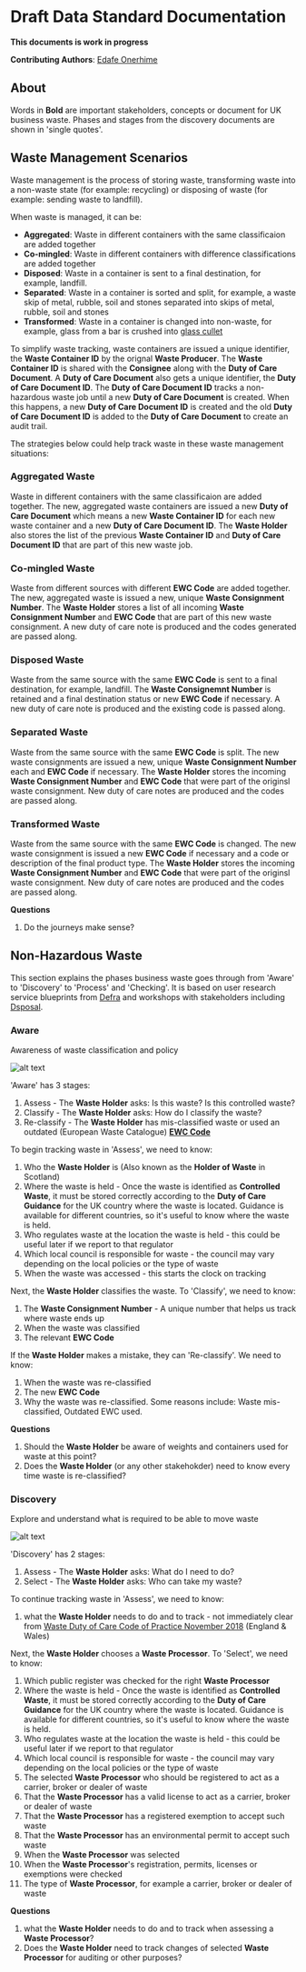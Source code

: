 # Draft Data Standard Documentation

**This documents is work in progress**

**Contributing Authors**: [Edafe Onerhime](https://ekoner.com/)

## About 

Words in **Bold** are important stakeholders, concepts or document for UK business waste. Phases and stages from the discovery documents are shown in 'single quotes'.

## Waste Management Scenarios

Waste management is the process of storing waste, transforming waste into a non-waste state (for example: recycling) or disposing of waste (for example: sending waste to landfill). 

When waste is managed, it can be:

* **Aggregated**: Waste in different containers with the same classificaion are added together
* **Co-mingled**: Waste in different containers with difference classifications are added together
* **Disposed**: Waste in a container is sent to a final destination, for example, landfill.
* **Separated**: Waste in a container is sorted and split, for example, a waste skip  of metal, rubble, soil and stones separated into skips of metal, rubble, soil and stones
* **Transformed**: Waste in a container is changed into non-waste, for example, glass from a bar is crushed into [glass cullet](https://en.wikipedia.org/wiki/Glass_recycling)

To simplify waste tracking, waste containers are issued a unique identifier, the **Waste Container ID** by the orignal **Waste Producer**. The **Waste Container ID** is shared with the **Consignee** along with the **Duty of Care Document**. A **Duty of Care Document** also gets a unique identifier, the **Duty of Care Document ID**. The **Duty of Care Document ID** tracks a non-hazardous waste job until a new **Duty of Care Document** is created. When this happens, a new **Duty of Care Document ID** is created and the old **Duty of Care Document ID** is added to the **Duty of Care Document** to create an audit trail.

The strategies below could help track waste in these waste management situations:

### Aggregated Waste

Waste in different containers with the same classificaion are added together. The new, aggregated waste containers are issued a new **Duty of Care Document** which means a new **Waste Container ID** for each new waste container and a new **Duty of Care Document ID**. The **Waste Holder** also stores the list of the previous **Waste Container ID** and **Duty of Care Document ID** that are part of this new waste job. 

### Co-mingled Waste

Waste from different sources with different **EWC Code** are added together. The new, aggregated waste is issued a new, unique **Waste Consignment Number**. The **Waste Holder** stores a list of all incoming **Waste Consignment Number** and **EWC Code** that are part of this new waste consignment. A new duty of care note is produced and the codes generated are passed along.

### Disposed Waste

Waste from the same source with the same **EWC Code** is sent to a final destination, for example, landfill. The **Waste Consignemnt Number** is retained and a final destination status or new **EWC Code** if necessary. A new duty of care note is produced and the existing code is passed along.

### Separated Waste

Waste from the same source with the same **EWC Code** is split. The new waste consignments are issued a new, unique **Waste Consignment Number** each and **EWC Code** if necessary. The **Waste Holder** stores the incoming **Waste Consignment Number** and **EWC Code** that were part of the originsl waste consignment. New duty of care notes are produced and the codes are passed along.

### Transformed Waste

Waste from the same source with the same **EWC Code** is changed. The new waste consignment is issued a new **EWC Code** if necessary and a code or description of the final product type. The **Waste Holder** stores the incoming **Waste Consignment Number** and **EWC Code** that were part of the originsl waste consignment. New duty of care notes are produced and the codes are passed along.

**Questions**
1. Do the journeys make sense?

## Non-Hazardous Waste

This section explains the phases business waste goes through from 'Aware' to 'Discovery' to 'Process' and 'Checking'. It is based on user research service blueprints from [Defra](https://www.gov.uk/government/organisations/department-for-environment-food-rural-affairs) and workshops with stakeholders including [Dsposal](https://dsposal.uk/).

### Aware

Awareness of waste classification and policy

![alt text][nhw_a]

[nhw_a]: https://github.com/OpenDataManchester/KnoWaste/blob/master/Data%20Flow_%20Non-Hazardous%20Waste_%20Aware.png "Data Flow: Non-Hazardous Waste: Aware"

'Aware' has 3 stages:

1. Assess - The **Waste Holder** asks: Is this waste? Is this controlled waste?
2. Classify - The **Waste Holder** asks: How do I classify the waste?
3. Re-classify - The **Waste Holder** has mis-classified waste or used an outdated (European Waste Catalogue) **[EWC Code](https://www.gov.uk/how-to-classify-different-types-of-waste)**

To begin tracking waste in 'Assess', we need to know:

1. Who the **Waste Holder** is (Also known as the **Holder of Waste** in Scotland) 
2. Where the waste is held - Once the waste is identified as **Controlled Waste**, it must be stored correctly according to the **Duty of Care Guidance** for the UK country where the waste is located. Guidance is available for different countries, so it's useful to know where the waste is held.
3. Who regulates waste at the location the waste is held - this could be useful later if we report to that regulator
4. Which local council is responsible for waste - the council may vary depending on the local policies or the type of waste
5. When the waste was accessed - this starts the clock on tracking

Next, the **Waste Holder** classifies the waste. To 'Classify', we need to know:

1. The **Waste Consignment Number** - A unique number that helps us track where waste ends up
2. When the waste was classified
3. The relevant **EWC Code**

If the **Waste Holder** makes a mistake, they can 'Re-classify'. We need to know:

1. When the waste was re-classified
2. The new **EWC Code**
3. Why the waste was re-classified. Some reasons include: Waste mis-classified, Outdated EWC used.

**Questions**
1. Should the **Waste Holder** be aware of weights and containers used for waste at this point?
2. Does the **Waste Holder** (or any other stakehokder) need to know every time waste is re-classified?

### Discovery

Explore and understand what is required to be able to move waste

![alt text][nhw_d]

[nhw_d]: https://github.com/OpenDataManchester/KnoWaste/blob/master/Data%20Flow_%20Non-Hazardous%20Waste_%20Discovery.png "Data Flow: Non-Hazardous Waste: Discovery"

'Discovery' has 2 stages:

1. Assess - The **Waste Holder** asks: What do I need to do?
2. Select - The **Waste Holder** asks: Who can take my waste?

To continue tracking waste in 'Assess', we need to know:

1. what the **Waste Holder** needs to do and to track - not immediately clear from [Waste Duty of Care Code of Practice November 2018](https://assets.publishing.service.gov.uk/government/uploads/system/uploads/attachment_data/file/759083/waste-code-practice-2018.pdf) (England & Wales)

Next, the **Waste Holder** chooses a **Waste Processor**. To 'Select', we need to know:

1. Which public register was checked for the right **Waste Processor**
2. Where the waste is held - Once the waste is identified as **Controlled Waste**, it must be stored correctly according to the **Duty of Care Guidance** for the UK country where the waste is located. Guidance is available for different countries, so it's useful to know where the waste is held.
3. Who regulates waste at the location the waste is held - this could be useful later if we report to that regulator
4. Which local council is responsible for waste - the council may vary depending on the local policies or the type of waste
5. The selected **Waste Processor** who should be registered to act as a carrier, broker or dealer of waste
6. That the **Waste Processor** has a valid license to act as a carrier, broker or dealer of waste
7. That the **Waste Processor** has a registered exemption to accept such waste
8. That the **Waste Processor** has an environmental permit to accept such waste
9. When the **Waste Processor** was selected
10. When the **Waste Processor**'s registration, permits, licenses or exemptions were checked
11. The type of **Waste Processor**, for example a carrier, broker or dealer of waste

**Questions**
1. what the **Waste Holder** needs to do and to track when assessing a **Waste Processor**?
2. Does the **Waste Holder** need to track changes of selected **Waste Processor** for auditing or other purposes?
